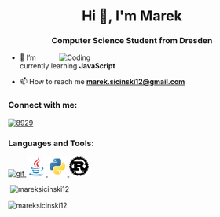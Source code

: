 <h1 align="center">Hi 👋, I'm Marek</h1>
<h3 align="center">Computer Science Student from Dresden</h3>
<img align="right" alt="Coding" width="400" src="https://cdn.dribbble.com/users/1162077/screenshots/3848914/programmer.gif">


- 🌱 I’m currently learning **JavaScript**

- 📫 How to reach me **marek.sicinski12@gmail.com**

<h3 align="left">Connect with me:</h3>
<p align="left">
<a href="https://discord.gg/8929" target="blank"><img align="center" src="https://raw.githubusercontent.com/rahuldkjain/github-profile-readme-generator/master/src/images/icons/Social/discord.svg" alt="8929" height="30" width="40" /></a>
</p>

<h3 align="left">Languages and Tools:</h3>
<p align="left"> <a href="https://git-scm.com/" target="_blank" rel="noreferrer"> <img src="https://www.vectorlogo.zone/logos/git-scm/git-scm-icon.svg" alt="git" width="40" height="40"/> </a> <a href="https://www.java.com" target="_blank" rel="noreferrer"> <img src="https://raw.githubusercontent.com/devicons/devicon/master/icons/java/java-original.svg" alt="java" width="40" height="40"/> </a> <a href="https://www.python.org" target="_blank" rel="noreferrer"> <img src="https://raw.githubusercontent.com/devicons/devicon/master/icons/python/python-original.svg" alt="python" width="40" height="40"/> </a> <a href="https://www.rust-lang.org" target="_blank" rel="noreferrer"> <img src="https://raw.githubusercontent.com/devicons/devicon/master/icons/rust/rust-plain.svg" alt="rust" width="40" height="40"/> </a> </p>

<p>&nbsp;<img align="center" src="https://github-readme-stats.vercel.app/api?username=mareksicinski12&show_icons=true&title_color=0042aa&text_color=00a3d7&bg_color=d6d6d6&locale=en" alt="mareksicinski12" /></p>

<p><img align="center" src="https://github-readme-streak-stats.herokuapp.com/?user=mareksicinski12&" alt="mareksicinski12" /></p>

